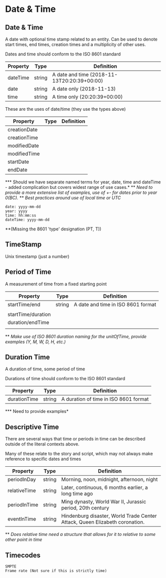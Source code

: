 # Date & Time

## Date & Time

A date with optional time stamp related to an entity. Can be used to denote start times, end times, creation times and a multiplicity of other uses.

Dates and time should conform to the ISO 8601 standard

| **Property** | **Type** | **Definition**                              |
| ------------ | -------- | ------------------------------------------- |
| dateTime     | string   | A date and time (2018-11-13T20:20:39+00:00) |
| date         | string   | A date only (2018-11-13)                    |
| time         | string   | A time only (20:20:39+00:00)                |


These are the uses of date/time (they use the types above)

| **Property** | **Type** | **Definition**                              |
| ------------ | -------- | ------------------------------------------- |
| creationDate |          |                                             |
| creationTime |          |                                             |
| modifiedDate |          |                                             |
| modifiedTime |          |                                             |
| startDate    |          |                                             |
| endDate      |          |                                             |

*** Should we have separate named terms for year, date, time and dateTime - added complication but covers widest range of use cases.*
** *Need to provide a more extensive list of examples, use of +- for dates prior to year 0(BC).*
** *Best practices around use of local time or UTC*


    date: yyyy-mm-dd
    year: yyyy
    time: hh:mm:ss
    dateTime: yyyy-mm-dd

**(Missing the 8601 'type' designation (PT, T))

## TimeStamp

Unix timestamp (just a number)



## Period of Time

A measurement of time from a fixed starting point

| **Property**       | **Type** | **Definition**                     |
| ------------------ | -------- | ---------------------------------- |
| startTime/end      | string   | A date and time in ISO 8601 format |
|                    |          |                                    |
| startTime/duration |          |                                    |
| duration/endTime   |          |                                    |
|                    |          |                                    |

** *Make use of ISO 8601 duration naming for the unitOfTime, provide examples (Y, M, W, D, H, etc.)*



## Duration Time

A duration of time, some period of time

Durations of time should conform to the ISO 8601 standard


| **Property** | **Type** | **Definition**                        |
| ------------ | -------- | ------------------------------------- |
| durationTime | string   | A duration of time in ISO 8601 format |

*** Need to provide examples*


## Descriptive Time

There are several ways that time or periods in time can be described outside of the literal contexts above.

Many of these relate to the story and script, which may not always make reference to specific dates and times

| **Property** | **Type** | **Definition**                                               |
| ------------ | -------- | ------------------------------------------------------------ |
| periodInDay  | string   | Morning, noon, midnight, afternoon, night                 |
| relativeTime | string   | Later, continuous, 6 months earlier, a long time ago         |
| periodInTime | string   | Ming dynasty, World War II, Jurassic period, 20th century |
| eventInTime  | string   | Hindenburg disaster, World Trade Center Attack, Queen Elizabeth coronation. |

** _Does relative time need a structure that allows for it to relative to some other point in time_




## Timecodes
    SMPTE
    Frame rate (Not sure if this is strictly time)



